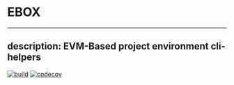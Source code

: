 # EBOX
---
description: EVM-Based project environment cli-helpers
---
[![build](https://circleci.com/gh/penta-expo/ebox.svg?style=svg)](https://circleci.com/gh/penta-expo/ebox)
[![codecov](https://codecov.io/gh/penta-expo/ebox/branch/master/graph/badge.svg?token=mcoPeirwbV)](https://codecov.io/gh/penta-expo/ebox)
